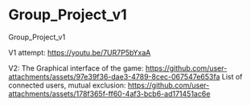 # Group_Project_v1
Group_Project_v1

V1 attempt:
https://youtu.be/7UR7P5bYxaA


V2:
The Graphical interface of the game: 
https://github.com/user-attachments/assets/97e39f36-dae3-4789-8cec-067547e653fa
List of connected users, mutual exclusion: 
https://github.com/user-attachments/assets/178f365f-ff60-4af3-bcb6-ad171451ac6e

